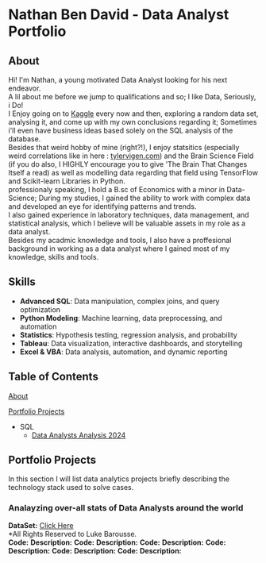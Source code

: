 # Nathan Ben David - Data Analyst Portfolio
## About

Hi! I'm Nathan, a young motivated Data Analyst looking for his next endeavor.<br>A lil about me before we jump to qualifications and so;
I like Data, Seriously, i Do!<br>
I Enjoy going on to [Kaggle](https://www.kaggle.com/learn) every now and then, exploring a random data set,
analysing it, and come up with my own conclusions regarding it; Sometimes i'll even have business ideas based solely on the SQL analysis of the database.<br>
Besides that weird hobby of mine (right?!), I enjoy statsitics (especially weird correlations like in here : [tylervigen.com](https://www.tylervigen.com/spurious-correlations))
and the Brain Science Field (if you do also, I HIGHLY encourage you to give 'The Brain That Changes Itself a read) as well as modelling data regarding that field using TensorFlow and Scikit-learn Libraries in Python.<br>
professionaly speaking, I hold a B.sc of Economics with a minor in Data-Science; During my studies, I gained the ability to work with complex data and developed an eye for identifying patterns and trends.<br> I also gained experience in laboratory techniques, data management, and statistical analysis, which I believe will be valuable assets in my role as a data analyst.<br>
Besides my acadmic knowledge and tools, I also have a proffesional background in working as a data analyst where I gained most of my knowledge, skills and tools.
## Skills
- **Advanced SQL**: Data manipulation, complex joins, and query optimization
- **Python Modeling**: Machine learning, data preprocessing, and automation
- **Statistics**: Hypothesis testing, regression analysis, and probability
- **Tableau**: Data visualization, interactive dashboards, and storytelling
- **Excel & VBA**: Data analysis, automation, and dynamic reporting
## Table of Contents
[About](#about)

[Portfolio Projects](#Portfolio-Projects)
- SQL
   - [Data Analysts Analysis 2024](#Analayzing-over-all-stats-of-Data-Analysts-around-the-world)
## Portfolio Projects
In this section I will list data analytics projects briefly describing the technology stack used to solve cases.
### Analayzing over-all stats of Data Analysts around the world

**DataSet:** [Click Here](#https://drive.google.com/drive/folders/1moeWYoUtUklJO6NJdWo9OV8zWjRn0rjN) <br>
*All Rights Reserved to Luke Barousse.<br>
**Code:**
**Description:**
**Code:**
**Description:**
**Code:**
**Description:**
**Code:**
**Description:**
**Code:**
**Description:**
**Code:**
**Description:**


